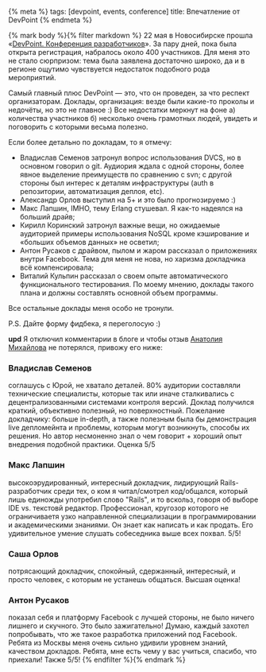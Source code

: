 {% meta %}
    tags: [devpoint, events, conference]
    title: Впечатление от DevPoint
{% endmeta %}

{% mark body %}{% filter markdown %}
22 мая в Новосибирске прошла «[DevPoint. Конференция разработчиков](http://devpoint.ru)». За пару дней, пока была открыта регистрация, набралось около 400 участников. Для меня это не стало сюрпризом: тема была заявлена достаточно широко, да и в регионе ощутимо чувствуется недостаток подобного рода мероприятий.

Самый главный плюс DevPoint — это, что он проведен, за что респект организаторам. Доклады, организация: везде были какие-то проколы и недочёты, но это не главное :) Все недостатки меркнут на фоне а) количества участников б) несколько очень грамотных людей, увидеть и поговорить с которыми весьма полезно.

Если более детально по докладам, то я отмечу:

 * Владислав Семенов затронул вопрос использования DVCS, но в основном говорил о git. Аудиория ждала с одной стороны, более явное выделение преимуществ по сравнению с svn; с другой стороны был интерес к деталям инфраструктуры (auth в репозитории, автоматизация деплоя, etc).
 * Александр Орлов выступил на 5+ и это было прогнозируемо :)
 * Макс Лапшин, IMHO, тему Erlang стушевал. Я как-то надеялся на больший драйв;
 * Кирилл Коринский затронул важные вещи, но ожидаемые аудиторией примеры использования NoSQL кроме кэширование и «больших объемов данных» не осветил;
 * Антон Русаков с драйвом, пылом и жаром рассказал о приложениях внутри Facebook. Тема для меня не нова, но харизма докладчика всё компенсировала;
 * Виталий Кульпин рассказал о своем опыте автоматического функционального тестирования. По моему мнению, доклады такого плана и должны составлять основной объем программы.

Все остальные доклады меня особо не тронули.

P.S. Дайте форму фидбека, я переголосую :)

**upd** Я отключил комментарии в блоге и чтобы отзыв [Анатолия Михайлова](http://www.railsgeek.com/) не потерялся, привожу его ниже:

### Владислав Семенов ###
соглашусь с Юрой, не хватало деталей.
80% аудитории составляли технические специалисты, которые так или иначе сталкивались с децентрализованными системами контроля версий. Доклад получился краткий, объективно полезный, но поверхностный. Пожелание докладчику: больше in-depth, а также полезным была бы демонстрация live депломейнта и проблемы, которым могут возникнуть, способы их решения. Но автор несмоненно знал о чем говорит + хороший опыт внедрения подобной практики. Оценка 5/5

### Макс Лапшин ###
высокоэрудированный, интересный докладчик, лидирующий Rails-разработчик среди тех, о ком я читал/cмотрел код/общался, который лишь единожды употребил слово "Rails", и то вскольз, говоря об выборе IDE vs. текстовй редактор. Профессионал, кругозор которого не ограничиваетя узко направленной специализации в программировании и академическими знаниями. Он знает как написать и как продать. Его удивительное умение слушать собеседника выше всех похвал. 5/5!

### Саша Орлов ###
потрясающий докладчик, спокойный, сдержанный, интересный, и просто человек, с которым не устанешь общаться. Высшая оценка!

### Антон Русаков ###
показал себя и платформу Facebook с лучшей стороны, не было ничего лишнего и скучного. Это было зажигательно! Думаю, каждый захотел попробывать, что же такое разработка приложений под Facebook. Ребята из Москвы меня очень сильно удивили уровнем знаний, качеством докладов. Ребята, мне есть чему у вас учиться, спасибо, что приехали! Также 5/5!
{% endfilter %}{% endmark %}
